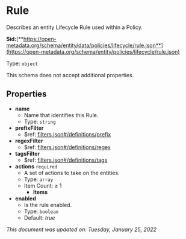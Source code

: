 # Rule

Describes an entity Lifecycle Rule used within a Policy.

**$id:**[**https://open-metadata.org/schema/entity/data/policies/lifecycle/rule.json**](https://open-metadata.org/schema/entity/policies/lifecycle/rule.json)

Type: `object`

This schema does not accept additional properties.

## Properties

* **name**
  * Name that identifies this Rule.
  * Type: `string`
* **prefixFilter**
  * $ref: [filters.json#/definitions/prefix](filters.md#prefix)
* **regexFilter**
  * $ref: [filters.json#/definitions/regex](filters.md#regex)
* **tagsFilter**
  * $ref: [filters.json#/definitions/tags](filters.md#tags)
* **actions** `required`
  * A set of actions to take on the entities.
  * Type: `array`
  * Item Count: ≥ 1
    * **Items**
* **enabled**
  * Is the rule enabled.
  * Type: `boolean`
  * Default: _true_

_This document was updated on: Tuesday, January 25, 2022_
